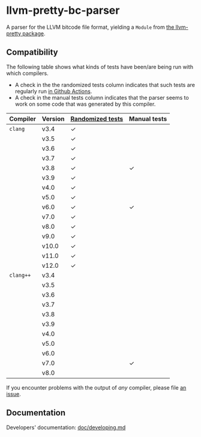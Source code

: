 # llvm-pretty-bc-parser

A parser for the LLVM bitcode file format, yielding a `Module` from
[the llvm-pretty package](http://hackage.haskell.org/package/llvm-pretty).

## Compatibility

The following table shows what kinds of tests have been/are being run with which
compilers.

 - A check in the the randomized tests column indicates that such tests are
   regularly run [in Github Actions][fuzz-workflow].
 - A check in the manual tests column indicates that the parser seems to work on
   some code that was generated by this compiler.

| Compiler  | Version | [Randomized tests](./fuzzing) | Manual tests |
| --------  | ------- | ----------------------------- | ------------ |
| `clang`   | v3.4    | ✓                             |              |
|           | v3.5    | ✓                             |              |
|           | v3.6    | ✓                             |              |
|           | v3.7    | ✓                             |              |
|           | v3.8    | ✓                             | ✓            |
|           | v3.9    | ✓                             |              |
|           | v4.0    | ✓                             |              |
|           | v5.0    | ✓                             |              |
|           | v6.0    | ✓                             | ✓            |
|           | v7.0    | ✓                             |              |
|           | v8.0    | ✓                             |              |
|           | v9.0    | ✓                             |              |
|           | v10.0   | ✓                             |              |
|           | v11.0   | ✓                             |              |
|           | v12.0   | ✓                             |              |
| `clang++` | v3.4    |                               |              |
|           | v3.5    |                               |              |
|           | v3.6    |                               |              |
|           | v3.7    |                               |              |
|           | v3.8    |                               |              |
|           | v3.9    |                               |              |
|           | v4.0    |                               |              |
|           | v5.0    |                               |              |
|           | v6.0    |                               |              |
|           | v7.0    |                               | ✓            |
|           | v8.0    |                               |              |

If you encounter problems with the output of *any* compiler, please file [an
issue](https://github.com/GaloisInc/llvm-pretty-bc-parser/issues).

## Documentation

Developers' documentation: [doc/developing.md](./doc/developing.md)

[fuzz-workflow]: https://github.com/GaloisInc/llvm-pretty-bc-parser/blob/master/.github/workflows/llvm-quick-fuzz.yml
